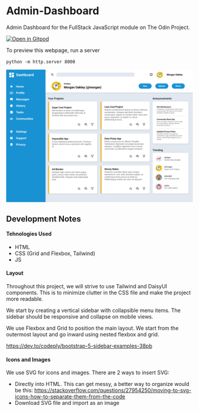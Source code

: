 # Admin-Dashboard
Admin Dashboard for the FullStack JavaScript module on The Odin Project.


[![Open in Gitpod](https://gitpod.io/button/open-in-gitpod.svg)](https://gitpod.io/#github.com/yxuan1996/Admin-Dashboard)

To preview this webpage, run a server
```
python -m http.server 8000
```

![Alt text](src/dashboard-project.png "Dashboard")

## Development Notes
#### Tehnologies Used
- HTML
- CSS (Grid and Flexbox, Tailwind)
- JS

#### Layout
Throughout this project, we will strive to use Tailwind and DaisyUI components. This is to minimize clutter in the CSS file and make the project more readable. 

We start by creating a vertical sidebar with collapsible menu items. The sidebar should be responsive and collapse on mobile views. 

We use Flexbox and Grid to position the main layout. We start from the outermost layout and go inward using nested flexbox and grid. 

https://dev.to/codeply/bootstrap-5-sidebar-examples-38pb

#### Icons and Images
We use SVG for icons and images. There are 2 ways to insert SVG:
- Directly into HTML. This can get messy, a better way to organize would be this: https://stackoverflow.com/questions/27954250/moving-to-svg-icons-how-to-separate-them-from-the-code
- Download SVG file and import as an image